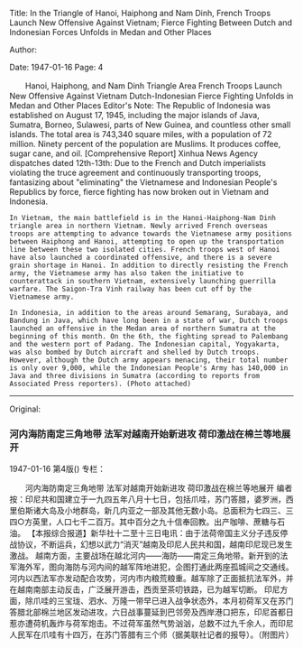 Title: In the Triangle of Hanoi, Haiphong and Nam Dinh, French Troops Launch New Offensive Against Vietnam; Fierce Fighting Between Dutch and Indonesian Forces Unfolds in Medan and Other Places

Author:

Date: 1947-01-16
Page: 4

　　Hanoi, Haiphong, and Nam Dinh Triangle Area
    French Troops Launch New Offensive Against Vietnam
    Dutch-Indonesian Fierce Fighting Unfolds in Medan and Other Places
    Editor's Note: The Republic of Indonesia was established on August 17, 1945, including the major islands of Java, Sumatra, Borneo, Sulawesi, parts of New Guinea, and countless other small islands. The total area is 743,340 square miles, with a population of 72 million. Ninety percent of the population are Muslims. It produces coffee, sugar cane, and oil.
    [Comprehensive Report] Xinhua News Agency dispatches dated 12th-13th: Due to the French and Dutch imperialists violating the truce agreement and continuously transporting troops, fantasizing about "eliminating" the Vietnamese and Indonesian People's Republics by force, fierce fighting has now broken out in Vietnam and Indonesia.

    In Vietnam, the main battlefield is in the Hanoi-Haiphong-Nam Dinh triangle area in northern Vietnam. Newly arrived French overseas troops are attempting to advance towards the Vietnamese army positions between Haiphong and Hanoi, attempting to open up the transportation line between these two isolated cities. French troops west of Hanoi have also launched a coordinated offensive, and there is a severe grain shortage in Hanoi. In addition to directly resisting the French army, the Vietnamese army has also taken the initiative to counterattack in southern Vietnam, extensively launching guerrilla warfare. The Saigon-Tra Vinh railway has been cut off by the Vietnamese army.

    In Indonesia, in addition to the areas around Semarang, Surabaya, and Bandung in Java, which have long been in a state of war, Dutch troops launched an offensive in the Medan area of ​​northern Sumatra at the beginning of this month. On the 6th, the fighting spread to Palembang and the western port of Padang. The Indonesian capital, Yogyakarta, was also bombed by Dutch aircraft and shelled by Dutch troops. However, although the Dutch army appears menacing, their total number is only over 9,000, while the Indonesian People's Army has 140,000 in Java and three divisions in Sumatra (according to reports from Associated Press reporters). (Photo attached)



<hr /> 

Original: 


### 河内海防南定三角地带  法军对越南开始新进攻  荷印激战在棉兰等地展开

1947-01-16
第4版()
专栏：

　　河内海防南定三角地带
    法军对越南开始新进攻
    荷印激战在棉兰等地展开
    编者按：印尼共和国建立于一九四五年八月十七日，包括爪哇，苏门答腊，婆罗洲，西里伯斯诸大岛及小地群岛，新几内亚之一部及其他无数小岛。总面积为七四三、三四○方英里，人口七千二百万。其中百分之九十信奉回教。出产咖啡、蔗糖与石油。
    【本报综合报道】新华社十二至十三日电讯：由于法荷帝国主义分子违反停战协议，不断运兵，幻想以武力“消灭”越南及印尼人民共和国，越南印尼现已发生激战。
    越南方面，主要战场在越北河内——海防——南定三角地带。新开到的法军海外军，图向海防与河内间的越军阵地进犯，企图打通此两座孤城间之交通线。河内以西法军亦发动配合攻势，河内市内粮荒粮重。越军除了正面抵抗法军外，并在越南南部主动反击，广泛展开游击，西贡至茶叨铁路，已为越军切断。
    印尼方面，除爪哇的三宝珑、泗水、万隆一带早已进入战争状态外，本月初荷军又在苏门答腊北部棉兰地区发动进攻，六日战事蔓延到巴邻旁及西岸港口把东，印尼首都日惹亦遭荷机轰炸与荷军炮击。不过荷军虽然气势汹汹，总数不过九千余人，而印尼人民军在爪哇有十四万，在苏门答腊有三个师（据美联社记者的报导）。（附图片）
